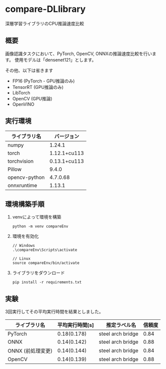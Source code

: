 # compare-DLlibrary
深層学習ライブラリのCPU推論速度比較

## 概要
画像認識タスクにおいて、PyTorch, OpenCV, ONNXの推論速度比較を行います。
使用モデルは「densenet121」とします。

その他、以下は省きます
- FP16 (PyTorch - GPU推論のみ)
- TensorRT (GPU推論のみ)
- LibTorch
- OpenCV (GPU推論)
- OpenVINO

## 実行環境
|  ライブラリ名  |  バージョン  |
| ---- | ---- |
|  numpy  |  1.24.1  |
|  torch  |  1.12.1+cu113  |
|  torchvision  |  0.13.1+cu113  |
|  Pillow  |  9.4.0  |
|  opencv-python  |  4.7.0.68  |
|  onnxruntime  |  1.13.1  |

## 環境構築手順
1. venvによって環境を構築
     ```
     python -m venv compareEnv
     ```

2. 環境を有効化
     ```
     // Windows
     .\compareEnv\Scripts\activate

     // Linux
     source compareEnv/bin/activate
     ```

3. ライブラリをダウンロード
     ```
     pip install -r requirements.txt
     ```
     
## 実験
3回実行してその平均実行時間を結果としました。

|  ライブラリ名  |  平均実行時間[s]  |　推定ラベル名 | 信頼度 |
| ---- | ---- | ---- | ---- | 
|  PyTorch  |  0.18(0.178)  | steel arch bridge | 0.84 |
|  ONNX  |  0.14(0.142)  | steel arch bridge | 0.88 |
|  ONNX (前処理変更)  |  0.14(0.144)  | steel arch bridge | 0.84 |
|  OpenCV  | 0.14(0.139) | steel arch bridge | 0.88 |